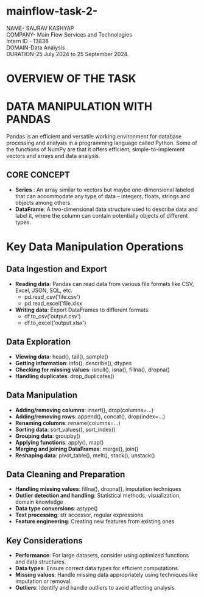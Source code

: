 # mainflow-task-2-
NAME- SAURAV KASHYAP  
COMPANY- Main Flow Services and Technologies   
Intern ID - 13838  
DOMAIN-Data Analysis   
DURATION-25 July 2024 to 25 September 2024.

# OVERVIEW OF THE TASK

# DATA MANIPULATION WITH PANDAS

Pandas is an efficient and versatile working environment for database processing and analysis in a programming language called Python. Some of the functions of NumPy are that it offers efficient, simple-to-implement vectors and arrays and data analysis. 

## CORE CONCEPT
- __Series__ : An array similar to vectors but maybe one-dimensional labeled that can accommodate any type of data – integers, floats, strings and objects among others.  
- __DataFrame__: A two-dimensional data structure used to describe data and label it, where the column can contain potentially objects of different types.

# Key Data Manipulation Operations
## Data Ingestion and Export
- __Reading data__: Pandas can read data from various file formats like CSV, Excel, JSON, SQL, etc.  
    - pd.read_csv('file.csv')  
    - pd.read_excel('file.xlsx  
- __Writing data__: Export DataFrames to different formats.  
    - df.to_csv('output.csv')  
    - df.to_excel('output.xlsx')

## Data Exploration
- __Viewing data__: head(), tail(), sample()  
- __Getting information__: info(), describe(), dtypes  
- __Checking for missing values__: isnull(), isna(), fillna(), dropna()  
- __Handling duplicates__: drop_duplicates() 

## Data Manipulation
- __Adding/removing columns__: insert(), drop(columns=...)  
- __Adding/removing rows__: append(), concat(), drop(index=...)  
- __Renaming columns__: rename(columns=...)  
- __Sorting data__: sort_values(), sort_index()  
- __Grouping data__: groupby()  
- __Applying functions__: apply(), map()  
- __Merging and joining DataFrames__: merge(), join()  
- __Reshaping data__: pivot_table(), melt(), stack(), unstack()  



## Data Cleaning and Preparation
- __Handling missing values__: fillna(), dropna(), imputation techniques  
- __Outlier detection and handling__: Statistical methods, visualization, domain knowledge  
- __Data type conversions__: astype()  
- __Text processing__: str accessor, regular expressions  
- __Feature engineering__: Creating new features from existing ones  

## Key Considerations
- __Performance__: For large datasets, consider using optimized functions and data structures.  
- __Data types__: Ensure correct data types for efficient computations.  
- __Missing values__: Handle missing data appropriately using techniques like imputation or removal.  
- __Outliers__: Identify and handle outliers to avoid affecting analysis.
